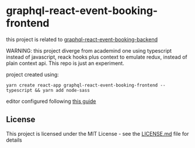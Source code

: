 # graphql-react-event-booking-frontend

this project is related to [graphql-react-event-booking-backend](https://github.com/EdgardoArriagada/graphql-react-event-booking-backend)

WARNING: this project diverge from academind one using typescript instead of javascript, reack hooks plus context to emulate redux, instead of plain context api.
This repo is just an experiment.

project created using:
```
yarn create react-app graphql-react-event-booking-frontend --typescript && yarn add node-sass
```
editor configured following [this guide](https://dev.to/robertcoopercode/using-eslint-and-prettier-in-a-typescript-project-53jb)

## License

This project is licensed under the MIT License - see the [LICENSE.md](LICENSE.md) file for details
